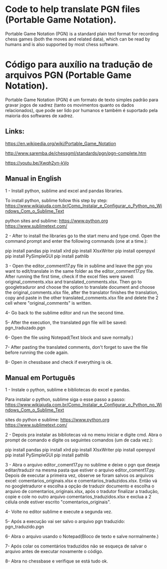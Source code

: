 # Code to help translate PGN files (Portable Game Notation).

Portable Game Notation (PGN) is a standard plain text format for recording chess games (both the moves and related data), which can be read by humans and is also supported by most chess software.

# Código para auxílio na tradução de arquivos PGN (Portable Game Notation).

Portable Game Notation (PGN) é um formato de texto simples padrão para gravar jogos de xadrez (tanto os movimentos quanto os dados relacionados), que pode ser lido por humanos e também é suportado pela maioria dos softwares de xadrez.

## Links:

https://en.wikipedia.org/wiki/Portable_Game_Notation

http://www.saremba.de/chessgml/standards/pgn/pgn-complete.htm

https://youtu.be/Xwqh2yn-kVo

## Manual in English

1 - Install python, sublime and excel and pandas libraries.

To install python, sublime follow this step by step: https://www.wikiajuda.com.br/Como_Instalar_e_Configurar_o_Python_no_Windows_Com_o_Sublime_Text

python sites and sublime:
https://www.python.org
https://www.sublimetext.com/

2 - After to install the libraries go to the start menu and type cmd. Open the command prompt and enter the following commands (one at a time.):

pip install pandas
pip install xlrd
pip install XlsxWriter
pip install openpyxl
pip install PySimpleGUI
pip install pathlib

3 - Open the editor_comment17.py file in sublime and leave the pgn you want to edit/translate in the same folder as the editor_comment17.py file.
After running the first time, check if the excel files were saved: original_comments.xlsx and translated_comments.xlsx. Then go to googletraduror and choose the option to translate document and choose the original_comments.xlsx file, after the translator finishes the translation, copy and paste in the other translated_comments.xlsx file and delete the 2 cell where "original_comments" is written.

4- Go back to the sublime editor and run the second time.

5- After the execution, the translated pgn file will be saved: pgn_traduzado.pgn

6- Open the file using Notepad(Text block and save normally.)

7- After pasting the translated comments, don't forget to save the file before running the code again.

8- Open in chessbase and check if everything is ok.


## Manual em Português 

1 - Instale o python, sublime e bibliotecas do excel e pandas.

Para instalar o python, sublime siga o esse passo a passo: https://www.wikiajuda.com.br/Como_Instalar_e_Configurar_o_Python_no_Windows_Com_o_Sublime_Text

sites do python e sublime:
https://www.python.org
https://www.sublimetext.com/

2 - Depois pra instalar as bibliotecas vá no menu iniciar e digite cmd. Abra o prompt de comando e digite os seguintes comandos (um de cada vez.):

pip install pandas
pip install xlrd
pip install XlsxWriter
pip install openpyxl
pip install PySimpleGUI
pip install pathlib

3 - Abra o arquivo editor_coment17.py no sublime e deixe o pgn que deseja editar/traduzir na mesma pasta que estiver o arquivo editor_coment17.py.
Depois de executar a primeira vez, observe se foram salvos os arquivos excel: comentarios_originais.xlsx e comentarios_traduzidos.xlsx. Então vá no googletraduror e escolha a opção de traduzir documento e escolha o arquivo de comentarios_originais.xlsx, após o tradutor finalizar a tradução, copie e cole no outro arquivo comentarios_traduzidos.xlsx e exclua a 2 célula onde estiver escrito "comentarios_originais". 

4- Volte no editor sublime e execute a segunda vez.

5- Após a execução vai ser salvo o arquivo pgn traduzido: pgn_traduzido.pgn 

6- Abra o arquivo usando o Notepad(Bloco de texto e salve normalmente.)

7- Após colar os comentários traduzidos não se esqueça de salvar o arquivo antes de executar novamente o código.

8- Abra no chessbase e verifique se está tudo ok.
